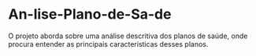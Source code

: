 # An-lise-Plano-de-Sa-de
O projeto aborda sobre uma análise descritiva dos planos de saúde, onde procura entender as principais características desses planos. 
